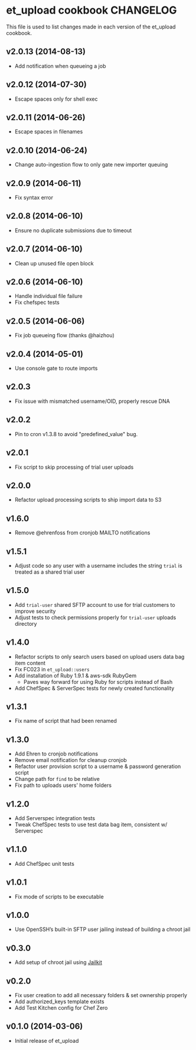 et_upload cookbook CHANGELOG
============================
This file is used to list changes made in each version of the et_upload cookbook.

v2.0.13 (2014-08-13)
-------------------

* Add notification when queueing a job

v2.0.12 (2014-07-30)
-------------------

* Escape spaces only for shell exec

v2.0.11 (2014-06-26)
-------------------

* Escape spaces in filenames

v2.0.10 (2014-06-24)
-------------------

* Change auto-ingestion flow to only gate new importer queuing

v2.0.9 (2014-06-11)
-------------------

* Fix syntax error

v2.0.8 (2014-06-10)
-------------------

* Ensure no duplicate submissions due to timeout

v2.0.7 (2014-06-10)
-------------------

* Clean up unused file open block

v2.0.6 (2014-06-10)
-------------------

* Handle individual file failure
* Fix chefspec tests

v2.0.5 (2014-06-06)
-------------------

* Fix job queueing flow (thanks @haizhou)

v2.0.4 (2014-05-01)
-------------------
- Use console gate to route imports

v2.0.3
------
- Fix issue with mismatched username/OID, properly rescue DNA

v2.0.2
------
- Pin to cron v1.3.8 to avoid "predefined_value" bug.

v2.0.1
------
- Fix script to skip processing of trial user uploads

v2.0.0
------
- Refactor upload processing scripts to ship import data to S3

v1.6.0
------
- Remove @ehrenfoss from cronjob MAILTO notifications

v1.5.1
------
- Adjust code so any user with a username includes the string `trial` is treated as a shared trial user

v1.5.0
------
- Add `trial-user` shared SFTP account to use for trial customers to improve security
- Adjust tests to check permissions properly for `trial-user` uploads directory

v1.4.0
------
- Refactor scripts to only search users based on upload users data bag item content
- Fix FC023 in `et_upload::users`
- Add installation of Ruby 1.9.1 & aws-sdk RubyGem
    - Paves way forward for using Ruby for scripts instead of Bash
- Add ChefSpec & ServerSpec tests for newly created functionality

v1.3.1
------
- Fix name of script that had been renamed

v1.3.0
------
- Add Ehren to cronjob notifications
- Remove email notification for cleanup cronjob
- Refactor user provision script to a username & password generation script
- Change path for `find` to be relative
- Fix path to uploads users' home folders

v1.2.0
------
- Add Serverspec integration tests
- Tweak ChefSpec tests to use test data bag item, consistent w/ Serverspec

v1.1.0
------
- Add ChefSpec unit tests

v1.0.1
------
- Fix mode of scripts to be executable

v1.0.0
------
- Use OpenSSH’s built-in SFTP user jailing instead of building a chroot jail

v0.3.0
------
- Add setup of chroot jail using [Jailkit](http://olivier.sessink.nl/jailkit/)

v0.2.0
------
- Fix user creation to add all necessary folders & set ownership properly
- Add authorized_keys template exists
- Add Test Kitchen config for Chef Zero

v0.1.0 (2014-03-06)
-------------------
- Initial release of et_upload
